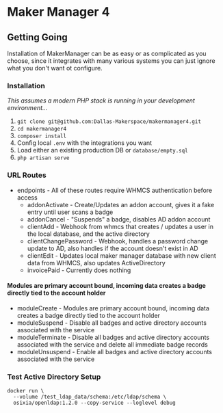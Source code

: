 # Maker Manager 4

## Getting Going
Installation of MakerManager can be as easy or as complicated as you choose, since it integrates with many various systems you can just ignore what you don't want ot configure. 

### Installation
*This assumes a modern PHP stack is running in your development environment...*

1. `git clone git@github.com:Dallas-Makerspace/makermanager4.git`
2. `cd makermanager4`
3. `composer install`
4. Config local `.env` with the integrations you want 
4. Load either an existing production DB or `database/empty.sql`
5. `php artisan serve`

### URL Routes
- endpoints - All of these routes require WHMCS authentication before access
  - addonActivate - Create/Updates an addon account, gives it a fake entry until user scans a badge
  - addonCancel - "Suspends" a badge, disables AD addon account
  - clientAdd - Webhook from whmcs that creates / updates a user in the local database, and the active directory 
  - clientChangePassword - Webhook, handles a password change update to AD, also handles if the account doesn't exist in AD
  - clientEdit - Updates local maker manager database with new client data from WHMCS, also updates ActiveDirectory
  - invoicePaid - Currently does nothing
#### Modules are primary account bound, incoming data creates a badge directly tied to the account holder
  - moduleCreate - Modules are primary account bound, incoming data creates a badge directly tied to the account holder
  - moduleSuspend - Disable all badges and active directory accounts associated with the service
  - moduleTerminate - Disable all badges and active directory accounts associated with the service and delete all immediate badge records
  - moduleUnsuspend - Enable all badges and active directory accounts associated with the service
  
  
### Test Active Directory Setup
```
docker run \
  --volume /test_ldap_data/schema:/etc/ldap/schema \
  osixia/openldap:1.2.0 --copy-service --loglevel debug

```